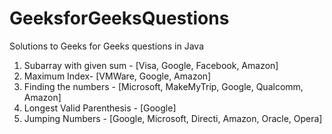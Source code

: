 # GeeksforGeeksQuestions
Solutions to Geeks for Geeks questions in Java

1. Subarray with given sum - [Visa, Google, Facebook, Amazon]
2. Maximum Index- [VMWare, Google, Amazon]
3. Finding the numbers - [Microsoft, MakeMyTrip, Google, Qualcomm, Amazon]
4. Longest Valid Parenthesis - [Google]
5. Jumping Numbers - [Google, Microsoft, Directi, Amazon, Oracle, Opera]
